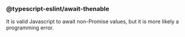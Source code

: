 ### @typescript-eslint/await-thenable

It is valid Javascript to await non-Promise values, but it is more likely a programming error.
